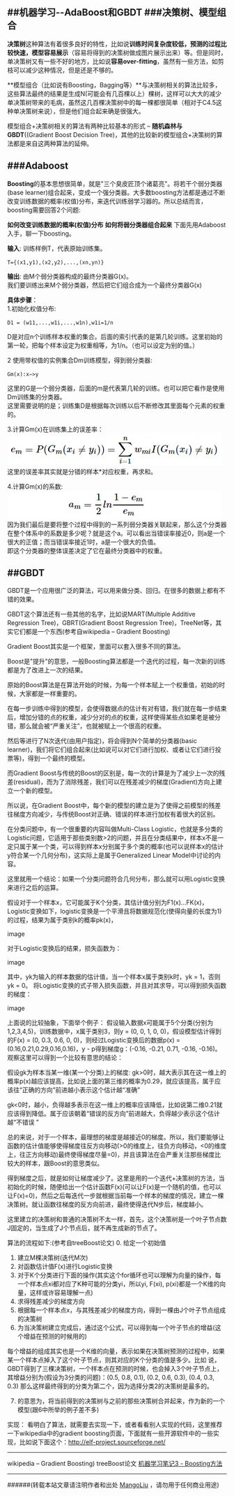 ##机器学习--AdaBoost和GBDT
###决策树、模型组合
--------------------------------
**决策树**这种算法有着很多良好的特性，比如说**训练时间复杂度较低，预测的过程比较快速，模型容易展示**（容易将得到的决策树做成图片展示出来）等。但是同时，单决策树又有一些不好的地方，比如说**容易over-fitting**，虽然有一些方法，如剪枝可以减少这种情况，但是还是不够的。

**模型组合（比如说有Boosting，Bagging等）**与决策树相关的算法比较多，这些算法最终的结果是生成N(可能会有几百棵以上）棵树，这样可以大大的减少单决策树带来的毛病，虽然这几百棵决策树中的每一棵都很简单（相对于C4.5这种单决策树来说），但是他们组合起来确是很强大。

模型组合+决策树相关的算法有两种比较基本的形式 – **随机森林与GBDT**((Gradient Boost Decision Tree)，其他的比较新的模型组合+决策树的算法都是来自这两种算法的延伸。

###Adaboost
--------------------------
**Boosting**的基本思想很简单，就是"三个臭皮匠顶个诸葛亮"。将若干个弱分类器(base learner)组合起来，变成一个强分类器。大多数boosting方法都是通过不断改变训练数据的概率(权值)分布，来迭代训练弱学习器的。所以总结而言，boosting需要回答2个问题:

**如何改变训练数据的概率(权值)分布**
**如何将弱分类器组合起来**
下面先用Adaboost入手，聊一下boosting。

**输入**: 训练样例T，代表原始训练集。
```
T={(x1,y1),(x2,y2),...,(xn,yn)}
```
      
**输出**: 由M个弱分类器构成的最终分类器G(x)。<br>
我们要训练出来M个弱分类器，然后把它们组合成为一个最终分类器G(x)

**具体步骤**：<br>
1.初始化权值分布:<br>
```
D1 = (w11,...,w1i,...,w1n),w1i=1/n
```
D是对应n个训练样本权重的集合。后面的索引代表的是第几轮训练。这里初始的第一轮，把每个样本设定为权重相等，为1/n。（也可以设定为别的值。）

2 使用带权值的实例集合Dm训练模型，得到弱分类器:<br>
```
Gm(x):x−>y
```
这里的G是一个弱分类器，后面的m是代表第几轮的训练。也可以把它看作是使用Dm训练集的分类器。<br>
这里需要说明的是；训练集D是根据每次训练以后不断修改其里面每个元素的权重的。

3.计算Gm(x)在训练集上的误差率：<br>
![ml-gbdt-1.png](/images/jiqixuexi/ml-gbdt-1.png)<br>
这里的误差率其实就是分错的样本*对应权重，再求和。<br>

4.计算Gm(x)的系数:<br>
![ml-gbdt-2.png](/images/jiqixuexi/ml-gbdt-2.png)<br>
因为我们最后是要将整个过程中得到的一系列弱分类器关联起来，那么这个分类器在整个体系中的系数是多少呢？就是这个a。可以看出当错误率接近0，则a是一个很大的正值；而当错误率接近1时，a是一个很大的负值。<br>
即这个分类器的整体误差决定了它在最终分类器中的权重。



##GBDT
--------------------------
GBDT是一个应用很广泛的算法，可以用来做分类、回归。在很多的数据上都有不错的效果。
   
GBDT这个算法还有一些其他的名字，比如说MART(Multiple Additive Regression Tree)，GBRT(Gradient Boost Regression Tree)，TreeNet等，其实它们都是一个东西(参考自wikipedia – Gradient Boosting)

Gradient Boost其实是一个框架，里面可以套入很多不同的算法。

Boost是"提升"的意思，一般Boosting算法都是一个迭代的过程，每一次新的训练都是为了改进上一次的结果。

原始的Boost算法是在算法开始的时候，为每一个样本赋上一个权重值，初始的时候，大家都是一样重要的。

在每一步训练中得到的模型，会使得数据点的估计有对有错，我们就在每一步结束后，增加分错的点的权重，减少分对的点的权重，这样使得某些点如果老是被分错，那么就会被“严重关注”，也就被赋上一个很高的权重。

然后等进行了N次迭代(由用户指定)，将会得到N个简单的分类器(basic learner)，我们将它们组合起来(比如说可以对它们进行加权、或者让它们进行投票等)，得到一个最终的模型。

而Gradient Boost与传统的Boost的区别是，每一次的计算是为了减少上一次的残差(residual)，而为了消除残差，我们可以在残差减少的梯度(Gradient)方向上建立一个新的模型。

所以说，在Gradient Boost中，每个新的模型的建立是为了使得之前模型的残差往梯度方向减少，与传统Boost对正确、错误的样本进行加权有着很大的区别。

在分类问题中，有一个很重要的内容叫做Multi-Class Logistic，也就是多分类的Logistic问题，它适用于那些类别数>2的问题，并且在分类结果中，样本x不是一定只属于某一个类，可以得到样本x分别属于多个类的概率(也可以说样本x的估计y符合某一个几何分布)，这实际上是属于Generalized Linear Model中讨论的内容。

这里就用一个结论：如果一个分类问题符合几何分布，那么就可以用Logistic变换来进行之后的运算。

假设对于一个样本x，它可能属于K个分类，其估计值分别为F1(x)…FK(x)，Logistic变换如下，logistic变换是一个平滑且将数据规范化(使得向量的长度为1)的过程，结果为属于类别k的概率pk(x)，

 image

   对于Logistic变换后的结果，损失函数为：

 image   

  其中，yk为输入的样本数据的估计值，当一个样本x属于类别k时，yk = 1，否则yk = 0。
将Logistic变换的式子带入损失函数，并且对其求导，可以得到损失函数的梯度：

 image   

上面说的比较抽象，下面举个例子：
假设输入数据x可能属于5个分类(分别为1,2,3,4,5)，训练数据中，x属于类别3，则y = (0, 0, 1, 0, 0)，假设模型估计得到的F(x) = (0, 0.3, 0.6, 0, 0)，则经过Logistic变换后的数据p(x) = (0.16,0.21,0.29,0.16,0.16)，y - p得到梯度g：(-0.16, -0.21, 0.71, -0.16, -0.16)。
观察这里可以得到一个比较有意思的结论：

假设gk为样本当某一维(某一个分类)上的梯度:
gk>0时，越大表示其在这一维上的概率p(x)越应该提高，比如说上面的第三维的概率为0.29，就应该提高，属于应该往“正确的方向”前进越小表示这个估计越“准确”
    
gk<0时，越小，负得越多表示在这一维上的概率应该降低，比如说第二维0.21就应该得到降低。属于应该朝着“错误的反方向”前进越大，负得越少表示这个估计越“不错误 ”
    
总的来说，对于一个样本，最理想的梯度是越接近0的梯度。所以，我们要能够让函数的估计值能够使得梯度往反方向移动(>0的维度上，往负方向移动，<0的维度上，往正方向移动)最终使得梯度尽量=0)，并且该算法在会严重关注那些梯度比较大的样本，跟Boost的意思类似。
    
得到梯度之后，就是如何让梯度减少了。这里是用的一个迭代+决策树的方法，当初始化的时候，随便给出一个估计函数F(x)(可以让F(x)是一个随机的值，也可以让F(x)=0)，然后之后每迭代一步就根据当前每一个样本的梯度的情况，建立一棵决策树。就让函数往梯度的反方向前进，最终使得迭代N步后，梯度越小。

这里建立的决策树和普通的决策树不太一样，首先，这个决策树是一个叶子节点数J固定的，当生成了J个节点后，就不再生成新的节点了。

算法的流程如下:(参考自treeBoost论文)
0. 给定一个初始值
1. 建立M棵决策树(迭代M次)
2. 对函数估计值F(x)进行Logistic变换
3. 对于K个分类进行下面的操作(其实这个for循环也可以理解为向量的操作，每一个样本点xi都对应了K种可能的分类yi，所以yi, F(xi), p(xi)都是一个K维的向量，这样或许容易理解一点)
4. 求得残差减少的梯度方向
5. 根据每一个样本点x，与其残差减少的梯度方向，得到一棵由J个叶子节点组成的决策树
6. 为当决策树建立完成后，通过这个公式，可以得到每一个叶子节点的增益(这个增益在预测的时候用的)

每个增益的组成其实也是一个K维的向量，表示如果在决策树预测的过程中，如果某一个样本点掉入了这个叶子节点，则其对应的K个分类的值是多少。比如 说，GBDT得到了三棵决策树，一个样本点在预测的时候，也会掉入3个叶子节点上，其增益分别为(假设为3分类的问题)：(0.5, 0.8, 0.1),  (0.2, 0.6, 0.3),  (0.4, 0.3, 0.3)
那么这样最终得到的分类为第二个，因为选择分类2的决策树是最多的。
     
7. 的意思为，将当前得到的决策树与之前的那些决策树合并起来，作为新的一个模型(跟6中所举的例子差不多)
     
实现：
     看明白了算法，就需要去实现一下，或者看看别人实现的代码，这里推荐一下wikipedia中的gradient boosting页面，下面就有一些开源软件中的一些实现，比如说下面这个：http://elf-project.sourceforge.net/ 

-----
wikipedia – Gradient Boosting)
treeBoost论文
[机器学习笔记3 - Boosting方法](http://blog.crackcell.com/posts/2013/04/30/machine_learning_note_3_boosting.html)

--------------------------------
######(转载本站文章请注明作者和出处 <a href="https://github.com/MangoLiu">MangoLiu</a> ，请勿用于任何商业用途)
